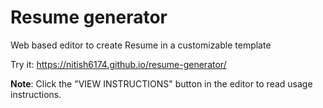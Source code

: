 # Resume generator
Web based editor to create Resume in a customizable template  
  
Try it: https://nitish6174.github.io/resume-generator/  

**Note**: Click the "VIEW INSTRUCTIONS" button in the editor to read usage instructions.
